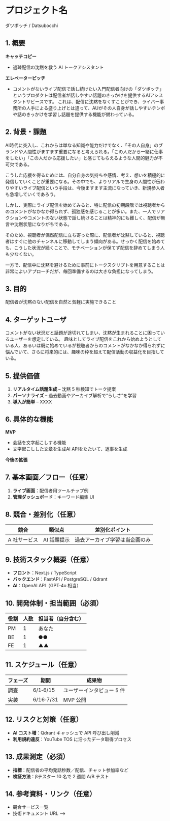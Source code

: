# プロジェクト名
ダツボッチ / Datsubocchi

## 1. 概要
**キャッチコピー**
  - 過疎配信の沈黙を救う AI トークアシスタント  

**エレベーターピッチ**
  - コメントがないライブ配信で話し続けたい入門配信者向けの「ダツボッチ」というプロダクトは配信者が話しやすい話題のきっかけを提供するAIアシスタントサビースです。
  これは、配信に沈黙をなくすことができ、ライバー事務所の人手による盛り上げとは違って、AUがその人自身が話しやすいテンポや話のきっかけを学習し話題を提供する機能が備わっている。

## 2. 背景・課題
AI時代に突入し、これからは単なる知識や能力だけでなく、「その人自身」のブランドや人間性がますます重要になると考えられる。「この人だから一緒に仕事をしたい」「この人だから応援したい」と感じてもらえるような人間的魅力が不可欠である。

こうした応援を得るためには、自分自身の気持ちや感情、考え、想いを積極的に発信していくことが重要になる。その中でも、よりリアルで生身の人間性が伝わりやすいライブ配信という手段は、今後ますます主流になっていき、新規参入者も急増していくであろう。

しかし、実際にライブ配信を始めてみると、特に配信の初期段階では視聴者からのコメントがなかなか得られず、孤独感を感じることが多い。また、一人でリアクションやコメントのない状態で話し続けることは精神的にも難しく、配信が無言や沈黙状態になりがちである。

そのため、視聴者が偶然配信に立ち寄った際に、配信者が沈黙していると、視聴者はすぐに他のチャンネルに移動してしまう傾向がある。せっかく配信を始めても、こうした状況が続くことで、モチベーションが保てず配信を辞めてしまう人も少なくない。

一方で、配信中に沈黙を避けるために事前にトークスクリプトを用意することは非常によいアプローチだが、毎回準備するのは大きな負担になってしまう。


## 3. 目的
配信者が沈黙のない配信を自然と気軽に実施できること

## 4. ターゲットユーザ
コメントがない状況だと話題が途切れてしまい、沈黙が生まれることに困っているユーザーを想定している。
趣味としてライブ配信をこれから始めようとしている人、あるいは既に始めているが視聴者からのコメントがなかなか得られずに悩んでいて、さらに将来的には、趣味の枠を超えて配信活動の収益化を目指している。

## 5. 提供価値
1. **リアルタイム話題生成** – 沈黙 5 秒検知でトーク提案  
2. **パーソナライズ** – 過去動画やアーカイブ解析で“らしさ”を学習  
3. **導入が簡単** – XXXX

## 6. 具体的な機能
**MVP**
- 会話を文字起こしする機能
- 文字起こしした文章を生成AI APIをたたいて、返事を生成

**今後の拡張**




## 7. 基本画面／フロー（任意）
1. **ライブ画面**：配信者用ツールチップ例  
2. **管理ダッシュボード**：キーワード編集 UI

## 8. 競合・差別化（任意）
| 競合 | 類似点 | 差別化ポイント |
|------|--------|----------------|
| A 社サービス | AI 話題提示 | 過去アーカイブ学習は当企画のみ |

## 9. 技術スタック概要（任意）
- **フロント**：Next.js / TypeScript  
- **バックエンド**：FastAPI / PostgreSQL / Qdrant  
- **AI**：OpenAI API（GPT‑4o 相当）

## 10. 開発体制・担当範囲（必須）
| 役割 | 人数 | 担当者（自分含む） |
|------|------|--------------------|
| PM   | 1    | あなた |
| BE   | 1    | ●● |
| FE   | 1    | ▲▲ |

## 11. スケジュール（任意）
| フェーズ | 期間 | 成果物 |
|----------|------|--------|
| 調査     | 6/1‑6/15 | ユーザーインタビュー 5 件 |
| 実装     | 6/16‑7/31 | MVP 公開 |

## 12. リスクと対策（任意）
- **AI コスト増**：Qdrant キャッシュで API 呼び出し削減  
- **利用規約違反**：YouTube TOS に沿ったデータ取得プロセス

## 13. 成果測定（必須）
- **指標**：配信者の平均発話秒数／配信、チャット参加率など  
- **検証方法**：βテスター 10 名で 2 週間 A/B テスト

## 14. 参考資料・リンク（任意）
- 競合サービス一覧  
- 技術ドキュメント URL   -->
